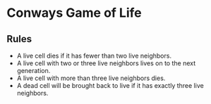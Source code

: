 # Conways Game of Life

## Rules

* A live cell dies if it has fewer than two live neighbors.
* A live cell with two or three live neighbors lives on to the next generation.
* A live cell with more than three live neighbors dies.
* A dead cell will be brought back to live if it has exactly three live neighbors.
